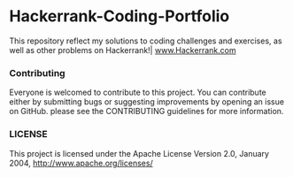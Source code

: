 # Hackerrank-Coding-Portfolio
This repository reflect my solutions to coding challenges and exercises, as well as other problems on Hackerrank!| www.Hackerrank.com

### Contributing
Everyone is welcomed to contribute to this project. You can contribute either by submitting bugs or suggesting improvements by opening an issue on GitHub. please see the CONTRIBUTING guidelines for more information.

### LICENSE
This project is licensed under the Apache License Version 2.0, January 2004,                  http://www.apache.org/licenses/
